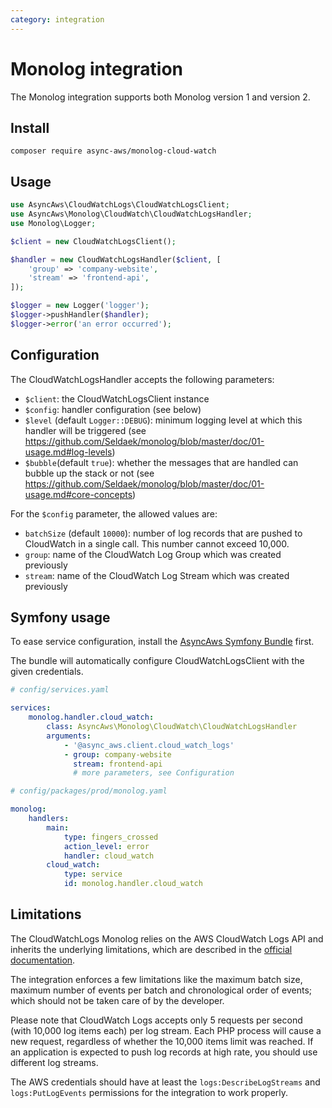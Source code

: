 ```yaml
---
category: integration
---
```


# Monolog integration

The Monolog integration supports both Monolog version 1 and version 2.

## Install

```shell
composer require async-aws/monolog-cloud-watch
```

## Usage

```php
use AsyncAws\CloudWatchLogs\CloudWatchLogsClient;
use AsyncAws\Monolog\CloudWatch\CloudWatchLogsHandler;
use Monolog\Logger;

$client = new CloudWatchLogsClient();

$handler = new CloudWatchLogsHandler($client, [
    'group' => 'company-website',
    'stream' => 'frontend-api',
]);

$logger = new Logger('logger');
$logger->pushHandler($handler);
$logger->error('an error occurred');
```

## Configuration

The CloudWatchLogsHandler accepts the following parameters:

- `$client`: the CloudWatchLogsClient instance
- `$config`: handler configuration (see below)
- `$level` (default `Logger::DEBUG`): minimum logging level at which this handler will be triggered (see https://github.com/Seldaek/monolog/blob/master/doc/01-usage.md#log-levels)
- `$bubble`(default `true`): whether the messages that are handled can bubble up the stack or not (see https://github.com/Seldaek/monolog/blob/master/doc/01-usage.md#core-concepts)

For the `$config` parameter, the allowed values are:

- `batchSize` (default `10000`): number of log records that are pushed to CloudWatch in a single call. This number cannot exceed 10,000.
- `group`: name of the CloudWatch Log Group which was created previously
- `stream`: name of the CloudWatch Log Stream which was created previously

## Symfony usage

To ease service configuration, install the [AsyncAws Symfony Bundle](./symfony-bundle.md) first.

The bundle will automatically configure CloudWatchLogsClient with the given credentials.

```yaml
# config/services.yaml

services:
    monolog.handler.cloud_watch:
        class: AsyncAws\Monolog\CloudWatch\CloudWatchLogsHandler
        arguments:
            - '@async_aws.client.cloud_watch_logs'
            - group: company-website
              stream: frontend-api
              # more parameters, see Configuration
```

```yaml
# config/packages/prod/monolog.yaml

monolog:
    handlers:
        main:
            type: fingers_crossed
            action_level: error
            handler: cloud_watch
        cloud_watch:
            type: service
            id: monolog.handler.cloud_watch
```

## Limitations

The CloudWatchLogs Monolog relies on the AWS CloudWatch Logs API and inherits the underlying limitations, which are
described in the [official documentation](https://docs.aws.amazon.com/AmazonCloudWatchLogs/latest/APIReference/API_PutLogEvents.html).

The integration enforces a few limitations like the maximum batch size, maximum number of events per batch and
chronological order of events; which should not be taken care of by the developer.

Please note that CloudWatch Logs accepts only 5 requests per second (with 10,000 log items each) per log stream. Each
PHP process will cause a new request, regardless of whether the 10,000 items limit was reached. If an application is
expected to push log records at high rate, you should use different log streams.

The AWS credentials should have at least the `logs:DescribeLogStreams` and `logs:PutLogEvents` permissions for the
integration to work properly.
